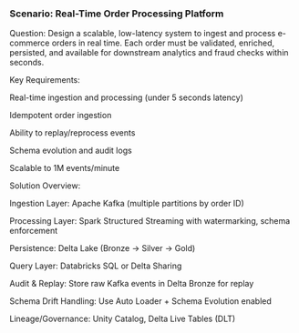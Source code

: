 ### Scenario: Real-Time Order Processing Platform

Question:
Design a scalable, low-latency system to ingest and process e-commerce orders in real time. Each order must be validated, enriched, persisted, and available for downstream analytics and fraud checks within seconds.

Key Requirements:

Real-time ingestion and processing (under 5 seconds latency)

Idempotent order ingestion

Ability to replay/reprocess events

Schema evolution and audit logs

Scalable to 1M events/minute


Solution Overview:

Ingestion Layer: Apache Kafka (multiple partitions by order ID)

Processing Layer: Spark Structured Streaming with watermarking, schema enforcement

Persistence: Delta Lake (Bronze → Silver → Gold)

Query Layer: Databricks SQL or Delta Sharing

Audit & Replay: Store raw Kafka events in Delta Bronze for replay

Schema Drift Handling: Use Auto Loader + Schema Evolution enabled

Lineage/Governance: Unity Catalog, Delta Live Tables (DLT)
